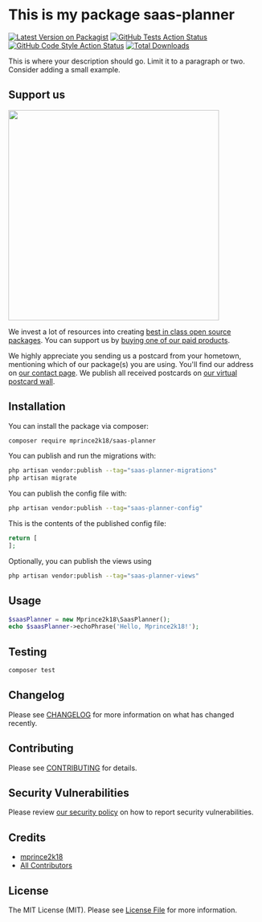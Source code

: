# This is my package saas-planner

[![Latest Version on Packagist](https://img.shields.io/packagist/v/mprince2k18/saas-planner.svg?style=flat-square)](https://packagist.org/packages/mprince2k18/saas-planner)
[![GitHub Tests Action Status](https://img.shields.io/github/actions/workflow/status/mprince2k18/saas-planner/run-tests.yml?branch=main&label=tests&style=flat-square)](https://github.com/mprince2k18/saas-planner/actions?query=workflow%3Arun-tests+branch%3Amain)
[![GitHub Code Style Action Status](https://img.shields.io/github/actions/workflow/status/mprince2k18/saas-planner/fix-php-code-style-issues.yml?branch=main&label=code%20style&style=flat-square)](https://github.com/mprince2k18/saas-planner/actions?query=workflow%3A"Fix+PHP+code+style+issues"+branch%3Amain)
[![Total Downloads](https://img.shields.io/packagist/dt/mprince2k18/saas-planner.svg?style=flat-square)](https://packagist.org/packages/mprince2k18/saas-planner)

This is where your description should go. Limit it to a paragraph or two. Consider adding a small example.

## Support us

[<img src="https://github-ads.s3.eu-central-1.amazonaws.com/saas-planner.jpg?t=1" width="419px" />](https://spatie.be/github-ad-click/saas-planner)

We invest a lot of resources into creating [best in class open source packages](https://spatie.be/open-source). You can support us by [buying one of our paid products](https://spatie.be/open-source/support-us).

We highly appreciate you sending us a postcard from your hometown, mentioning which of our package(s) you are using. You'll find our address on [our contact page](https://spatie.be/about-us). We publish all received postcards on [our virtual postcard wall](https://spatie.be/open-source/postcards).

## Installation

You can install the package via composer:

```bash
composer require mprince2k18/saas-planner
```

You can publish and run the migrations with:

```bash
php artisan vendor:publish --tag="saas-planner-migrations"
php artisan migrate
```

You can publish the config file with:

```bash
php artisan vendor:publish --tag="saas-planner-config"
```

This is the contents of the published config file:

```php
return [
];
```

Optionally, you can publish the views using

```bash
php artisan vendor:publish --tag="saas-planner-views"
```

## Usage

```php
$saasPlanner = new Mprince2k18\SaasPlanner();
echo $saasPlanner->echoPhrase('Hello, Mprince2k18!');
```

## Testing

```bash
composer test
```

## Changelog

Please see [CHANGELOG](CHANGELOG.md) for more information on what has changed recently.

## Contributing

Please see [CONTRIBUTING](CONTRIBUTING.md) for details.

## Security Vulnerabilities

Please review [our security policy](../../security/policy) on how to report security vulnerabilities.

## Credits

- [mprince2k18](https://github.com/mprince2k18)
- [All Contributors](../../contributors)

## License

The MIT License (MIT). Please see [License File](LICENSE.md) for more information.
